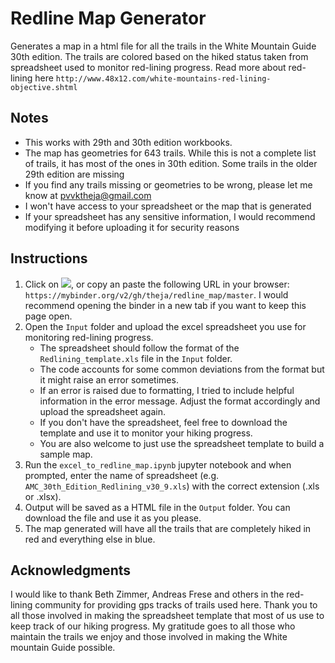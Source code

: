 # Redline Map Generator


Generates a map in a html file for all the trails in the White Mountain Guide 30th edition. The trails are colored based on the hiked status taken from spreadsheet used to monitor red-lining progress. Read more about red-lining here `http://www.48x12.com/white-mountains-red-lining-objective.shtml`


## Notes
* This works with 29th and 30th edition workbooks.
* The map has geometries for 643 trails. While this is not a complete list of trails, it has most of the ones in 30th edition. Some trails in the older 29th edition are missing
* If you find any trails missing or geometries to be wrong, please let me know at pvvktheja@gmail.com
* I won't have access to your spreadsheet or the map that is generated
* If your spreadsheet has any sensitive information, I would recommend modifying it before uploading it for security reasons

## Instructions
1. Click on <a href="https://mybinder.org/v2/gh/theja/redline_map/master"><img src="http://mybinder.org/badge_logo.svg"></a>, or copy an paste the following URL in your browser:
`https://mybinder.org/v2/gh/theja/redline_map/master`. I would recommend opening the binder in a new tab if you want to keep this page open.
2. Open the `Input` folder and upload the excel spreadsheet you use for monitoring red-lining progress.
    * The spreadsheet should follow the format of the `Redlining_template.xls` file in the `Input` folder.
    * The code accounts for some common deviations from the format but it might raise an error sometimes.
    * If an error is raised due to formatting, I tried to include helpful information in the error message. Adjust the format accordingly and upload the spreadsheet again.
    * If you don't have the spreadsheet, feel free to download the template and use it to monitor your hiking progress.
    * You are also welcome to just use the spreadsheet template to build a sample map.
3. Run the `excel_to_redline_map.ipynb` jupyter notebook and when prompted, enter the name of spreadsheet (e.g. `AMC_30th_Edition_Redlining_v30_9.xls`) with the correct extension (.xls or .xlsx).
4. Output will be saved as a HTML file in the `Output` folder. You can download the file and use it as you please.
5. The map generated will have all the trails that are completely hiked in red and everything else in blue.

## Acknowledgments
I would like to thank Beth Zimmer, Andreas Frese and others in the red-lining community for providing gps tracks of trails used here. Thank you to all those involved in making the spreadsheet template that most of us use to keep track of our hiking progress. My gratitude goes to all those who maintain the trails we enjoy and those involved in making the White mountain Guide possible.
